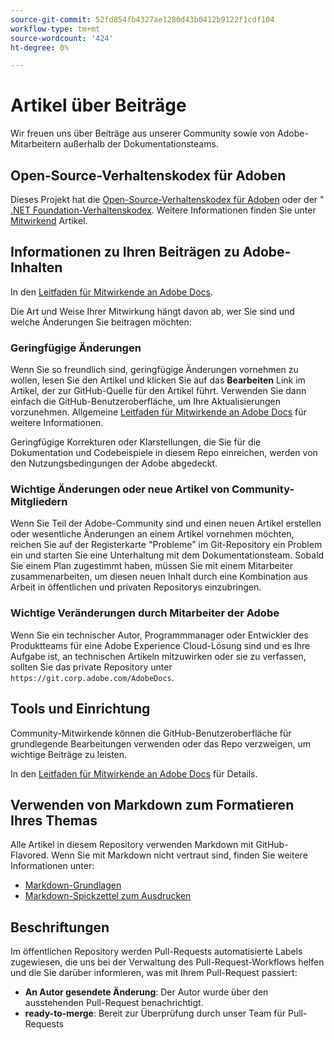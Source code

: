 ```yaml
---
source-git-commit: 52fd854fb4327ae1280d43b0412b9122f1cdf104
workflow-type: tm+mt
source-wordcount: '424'
ht-degree: 0%

---
```

# Artikel über Beiträge

Wir freuen uns über Beiträge aus unserer Community sowie von Adobe-Mitarbeitern außerhalb der Dokumentationsteams.

## Open-Source-Verhaltenskodex für Adoben

Dieses Projekt hat die [Open-Source-Verhaltenskodex für Adoben](code-of-conduct.md) oder der &quot; [.NET Foundation-Verhaltenskodex](https://dotnetfoundation.org/code-of-conduct). Weitere Informationen finden Sie unter [Mitwirkend](contributing.md) Artikel.

## Informationen zu Ihren Beiträgen zu Adobe-Inhalten

In den [Leitfaden für Mitwirkende an Adobe Docs](https://experienceleague.adobe.com/docs/contributor/contributor-guide/introduction.html).

Die Art und Weise Ihrer Mitwirkung hängt davon ab, wer Sie sind und welche Änderungen Sie beitragen möchten:

### Geringfügige Änderungen

Wenn Sie so freundlich sind, geringfügige Änderungen vornehmen zu wollen, lesen Sie den Artikel und klicken Sie auf das **Bearbeiten** Link im Artikel, der zur GitHub-Quelle für den Artikel führt. Verwenden Sie dann einfach die GitHub-Benutzeroberfläche, um Ihre Aktualisierungen vorzunehmen. Allgemeine [Leitfaden für Mitwirkende an Adobe Docs](https://experienceleague.adobe.com/docs/contributor/contributor-guide/introduction.html) für weitere Informationen.

Geringfügige Korrekturen oder Klarstellungen, die Sie für die Dokumentation und Codebeispiele in diesem Repo einreichen, werden von den Nutzungsbedingungen der Adobe abgedeckt.

### Wichtige Änderungen oder neue Artikel von Community-Mitgliedern

Wenn Sie Teil der Adobe-Community sind und einen neuen Artikel erstellen oder wesentliche Änderungen an einem Artikel vornehmen möchten, reichen Sie auf der Registerkarte &quot;Probleme&quot; im Git-Repository ein Problem ein und starten Sie eine Unterhaltung mit dem Dokumentationsteam. Sobald Sie einem Plan zugestimmt haben, müssen Sie mit einem Mitarbeiter zusammenarbeiten, um diesen neuen Inhalt durch eine Kombination aus Arbeit in öffentlichen und privaten Repositorys einzubringen.

<!--
If you submit a pull request with significant changes to documentation and code examples, you'll see a message in the pull request asking you to submit an online contribution license agreement (CLA). We need you to complete the online form before we can review your pull request.
-->

### Wichtige Veränderungen durch Mitarbeiter der Adobe

Wenn Sie ein technischer Autor, Programmmanager oder Entwickler des Produktteams für eine Adobe Experience Cloud-Lösung sind und es Ihre Aufgabe ist, an technischen Artikeln mitzuwirken oder sie zu verfassen, sollten Sie das private Repository unter `https://git.corp.adobe.com/AdobeDocs`.

<!--Employees from other parts of the Adobe world should use the public repo for minor updates.-->

## Tools und Einrichtung

Community-Mitwirkende können die GitHub-Benutzeroberfläche für grundlegende Bearbeitungen verwenden oder das Repo verzweigen, um wichtige Beiträge zu leisten.

In den [Leitfaden für Mitwirkende an Adobe Docs](https://experienceleague.adobe.com/docs/contributor/contributor-guide/introduction.html) für Details.

## Verwenden von Markdown zum Formatieren Ihres Themas

Alle Artikel in diesem Repository verwenden Markdown mit GitHub-Flavored. Wenn Sie mit Markdown nicht vertraut sind, finden Sie weitere Informationen unter:

* [Markdown-Grundlagen](https://help.github.com/articles/getting-started-with-writing-and-formatting-on-github/)
* [Markdown-Spickzettel zum Ausdrucken](https://guides.github.com/pdfs/markdown-cheatsheet-online.pdf)

## Beschriftungen

Im öffentlichen Repository werden Pull-Requests automatisierte Labels zugewiesen, die uns bei der Verwaltung des Pull-Request-Workflows helfen und die Sie darüber informieren, was mit Ihrem Pull-Request passiert:

* **An Autor gesendete Änderung**: Der Autor wurde über den ausstehenden Pull-Request benachrichtigt.
* **ready-to-merge**: Bereit zur Überprüfung durch unser Team für Pull-Requests
